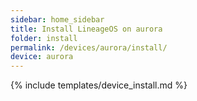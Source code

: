 ```yaml
---
sidebar: home_sidebar
title: Install LineageOS on aurora
folder: install
permalink: /devices/aurora/install/
device: aurora
---
```

{% include templates/device_install.md %}

